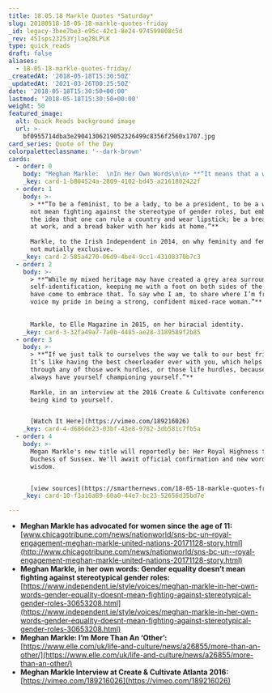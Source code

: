 ```yaml
---
title: 18.05.18 Markle Quotes *Saturday*
slug: 20180518-18-05-18-markle-quotes-friday
_id: legacy-3bee7be3-e95c-42c1-8e24-974599808c5d
_rev: 45Isps23253Yjlaq28LPLK
type: quick_reads
draft: false
aliases:
  - 18-05-18-markle-quotes-friday/
_createdAt: '2018-05-18T15:30:50Z'
_updatedAt: '2021-03-26T00:25:50Z'
date: '2018-05-18T15:30:50+00:00'
lastmod: '2018-05-18T15:30:50+00:00'
weight: 50
featured_image:
  alt: Quick Reads background image
  url: >-
    bf0955714dba3e29041306219052326499c8356f2560x1707.jpg
card_series: Quote of the Day
colorpaletteclassname: '--dark-brown'
cards:
  - order: 0
    body: "Meghan Markle:  \nIn Her Own Words\n\n> **“It means that a wife is equal to her husband, a sister to her brother. Not better, not worsea\x14they are equal.”**  \n  \nMarkle, on what it meant to her when, at 11, her letter to Proctor & Gamble led them to change their ad from women all over America are fighting greasy pots and pans to people all over America are fighting greasy pots and pans."
    _key: card-1-b804524a-2809-4102-bd45-a2161802422f
  - order: 1
    body: >-
      > **“To be a feminist, to be a lady, to be a president, to be a woman does
      not mean fighting against the stereotype of gender roles, but embracing
      the idea that one can rule a country and wear lipstick; be a breadwinner
      at work, and a bread baker with her kids at home.”**  
        
      Markle, to the Irish Independent in 2014, on why feminity and feminism are
      not mutially exclusive.
    _key: card-2-585a4270-06d9-4be4-9cc1-43108370b7c3
  - order: 2
    body: >-
      > **“While my mixed heritage may have created a grey area surrounding my
      self-identification, keeping me with a foot on both sides of the fence, I
      have come to embrace that. To say who I am, to share where I’m from, to
      voice my pride in being a strong, confident mixed-race woman.”**  
        
        
      Markle, to Elle Magazine in 2015, on her biracial identity.
    _key: card-3-32fa49a7-7a0b-4485-ae28-3189589f2b85
  - order: 3
    body: >-
      > **“If we just talk to ourselves the way we talk to our best friends….
      It’s like having the best cheerleader ever with you, which helps you get
      through any of those work hurdles, or those life hurdles, because you
      always have yourself championing yourself.”**  
        
      Markle, in an interview at the 2016 Create & Cultivate conference, on
      being kind to yourself.


      [Watch It Here](https://vimeo.com/189216026)
    _key: card-4-d686de23-03bf-43e8-9782-3db581c7fb5a
  - order: 4
    body: >-
      Megan Markle's new title will reportedly be: Her Royal Highness the
      Duchess of Sussex. We'll await official confirmation and new words of
      wisdom.


      [view sources](https://smarthernews.com/18-05-18-markle-quotes-friday/)
    _key: card-10-f3a16a89-60a0-44e7-bc23-52656d35bd7e

---
```

* **Meghan Markle has advocated for women since the age of 11:** [www.chicagotribune.com/news/nationworld/sns-bc-un–royal-engagement-meghan-markle-united-nations-20171128-story.html](http://www.chicagotribune.com/news/nationworld/sns-bc-un--royal-engagement-meghan-markle-united-nations-20171128-story.html)
* **Meghan Markle, in her own words: Gender equality doesn’t mean fighting against stereotypical gender roles:** [https://www.independent.ie/style/voices/meghan-markle-in-her-own-words-gender-equality-doesnt-mean-fighting-against-stereotypical-gender-roles-30653208.html](https://www.independent.ie/style/voices/meghan-markle-in-her-own-words-gender-equality-doesnt-mean-fighting-against-stereotypical-gender-roles-30653208.html)
* **Meghan Markle: I’m More Than An ‘Other’:** [https://www.elle.com/uk/life-and-culture/news/a26855/more-than-an-other/](https://www.elle.com/uk/life-and-culture/news/a26855/more-than-an-other/)
* **Meghan Markle Interview at Create & Cultivate Atlanta 2016:** [https://vimeo.com/189216026](https://vimeo.com/189216026)